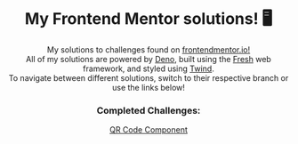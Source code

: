 <h1 align='center'>
    My Frontend Mentor solutions! 🖥️
</h1>

<p align='center'>
    My solutions to challenges found on <a href='https://www.frontendmentor.io/profile/nicholasdly'>frontendmentor.io!</a>
    </br>
    All of my solutions are powered by <a href='https://deno.land/'>Deno</a>, built using the <a href='https://fresh.deno.dev/'>Fresh</a> web framework, and styled using <a href='https://twind.dev/'>Twind</a>.
    </br>
    To navigate between different solutions, switch to their respective branch or use the links below!
</p>

<h3 align='center'>
    Completed Challenges:
</h3>

<p align='center'>
    <a href='https://github.com/nicholasdly/frontend-mentor/tree/QR-code-component'>QR Code Component</a>
</p>
